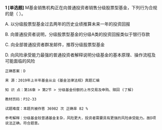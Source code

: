 **1 [单选题]** M基金销售机构正在向普通投资者销售分级股票型基金，下列行为合规的是（   ）。

A. 以分级股票型基金过去两年的历史业绩推算未来一年的投资回报

B. 向普通投资者说明，分级股票型基金的分级A类的投资回报类似于银行存款

C. 向全部普通投资者群发邮件，推荐分级股票型基金

D. 向风险承受能力最强的普通投资者解释说明分级基金的基本原理、操作流程及可能面临的风险 

```
正确答案：D

来 源：2019年上半年基金从业《基金法律法规》真题汇编

知 识 点：第16章 > 第2节 > 分级基金份额的上市交易及申购、赎回 (了解)

教材页码：P32-33

试题难度：本题共被作答 36982 次 正确率 82 %

参考解释：分级基金较普通基金复杂，风险更大，投资者需要具有更强的风险承受能力。故D项说法正确，符合题意。
```

